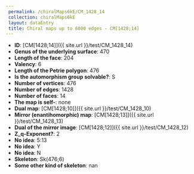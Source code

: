 ```yaml
--- 
 permalink: /chiralMaps6kE/CM_1428_14 
 collection: chiralMaps6kE
 layout: dataEntry
 title: Chiral maps up to 6000 edges - CM[1428;14]
---
```


- **ID**: [CM[1428;14]]({{ site.url }}/test/CM_1428_14)
- **Genus of the underlying surface**: 470
- **Length of the face**: 204
- **Valency**: 6
- **Length of the Petrie polygon**: 476
- **Is the automorphism group solvable?**: S
- **Number of vertices**: 476
- **Number of edges**: 1428
- **Number of faces**: 14
- **The map is self-**: none
- **Dual map**: [CM[1428;10]]({{ site.url }}/test/CM_1428_10)
- **Mirror (enantihomorphic) map**: [CM[1428;13]]({{ site.url }}/test/CM_1428_13)
- **Dual of the mirror image**: [CM[1428;12]]({{ site.url }}/test/CM_1428_12)
- **Z_q-Exponent?**: 2
- **No idea**:  5:13
- **No idea**: Y
- **No idea**: N
- **Skeleton**: Sk(476;6)
- **Some other kind of skeleton**: nan
